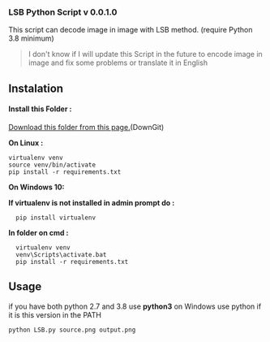 ### LSB Python Script v 0.0.1.0

This script can decode image in image with LSB method. (require Python 3.8 minimum)
>I don't know if I will update this Script in the future to encode image in image and fix some problems or translate it in English

## Instalation

#### Install this Folder :

[Download this folder from this page.](https://minhaskamal.github.io/DownGit/#/home?url=https://github.com/GaumKap/gkc_RandomScript/tree/main/LSB)(DownGit)

**On Linux :**
~~~
virtualenv venv
source venv/bin/activate
pip install -r requirements.txt
~~~

**On Windows 10:**

**If virtualenv is not installed in admin prompt do :**
~~~
  pip install virtualenv
~~~
**In folder on cmd :**
~~~
  virtualenv venv
  venv\Scripts\activate.bat
  pip install -r requirements.txt
~~~

## Usage

if you have both python 2.7 and 3.8 use **python3** on Windows use python if it is this version in the PATH
~~~
python LSB.py source.png output.png
~~~
